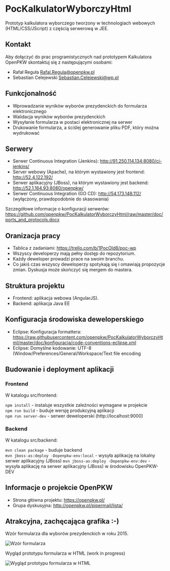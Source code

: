 ﻿# PocKalkulatorWyborczyHtml
Prototyp kalkulatora wyborczego tworzony w technologiach webowych (HTML/CSS/JScript) z częścią serwerową w JEE.

## Kontakt
Aby dołączyć do prac programistycznych nad prototypem Kalkulatora OpenPKW skontaktuj się z następującymi osobami:
- Rafał Reguła <Rafal.Regula@openpkw.pl>
- Sebastian Celejewski <Sebastian.Celejewski@wp.pl>

## Funkcjonalność
- Wprowadzanie wyników wyborów prezydenckich do formularza elektronicznego
- Walidacja wyników wyborów prezydenckich
- Wysyłanie formularza w postaci elektronicznej na serwer
- Drukowanie formularza, a ściślej generowanie pliku PDF, który można wydrukować

## Serwery
- Serwer Continuous Integration (Jenkins): http://91.250.114.134:8080/ci-jenkins/
- Server webowy (Apache), na którym wystawiony jest frontend: http://52.4.122.192/
- Serwer aplikacyjny (JBoss), na którym wystawiony jest backend: http://52.1.164.93:8080/openpkw/
- Serwer Continuous Integration (GO CD): http://54.173.148.112/ (wyłączony, prawdopodobnie do skasowania)

Szczegółowe informacje o konfiguracji serwerów: https://github.com/openpkw/PocKalkulatorWyborczyHtml/raw/master/doc/ports_and_protocols.docx

## Oranizacja pracy
- Tablica z zadaniami: https://trello.com/b/1PocOld8/poc-wp
- Wszyscy developerzy mają pełny dostęp do repozytorium.
- Każdy deweloper prowadzi prace na swoim branchu.
- Co jakiś czas wszyscy deweloperzy spotykają się i omawiają propozycje zmian. Dyskusja może skończyć się mergem do mastera.

## Struktura projektu
- Frontend: aplikacja webowa (AngularJS).
- Backend: aplikacja Java EE

## Konfiguracja środowiska deweloperskiego
- Eclipse: Konfiguracja formattera: https://raw.githubusercontent.com/openpkw/PocKalkulatorWyborczyHtml/master/doc/konfiguracja/code-conventions-eclipse.xml
- Eclipse: Domyślne kodowanie: UTF-8 (Window/Preferences/General/Workspace/Text file encoding

## Budowanie i deployment aplikacji
### Frontend
W katalogu src/frontend:

```npm install``` - instaluje wszystkie zależności wymagane w projekcie<br/>
```npm run build``` - buduje wersję produkcyjną aplikacji<br/>
```npm run server-dev``` - serwer deweloperski (http://localhost:9000)

### Backend
W katalogu src/backend:

```mvn clean package``` - buduje backend<br/>
```mvn jboss-as:deploy -Dopenpkw-env:local``` - wysyła aplikację na lokalny serwer aplikacyjny (JBoss)
```mvn jboss-as:deploy -Dopenpkw-env:dev``` - wysyła aplikację na serwer aplikacyjny (JBoss) w środowisku OpenPKW-DEV 

## Informacje o projekcie OpenPKW
- Strona główna projektu: https://openpkw.pl/
- Grupa dyskusyjna: http://openpkw.pl/pipermail/lista/

## Atrakcyjna, zachęcająca grafika :-)

Wzór formularza dla wyborów prezydenckich w roku 2015.

![Wzór formularza](https://raw.githubusercontent.com/openpkw/PocKalkulatorWyborczyHtml/master/doc/images/formularz_wzor.png)

Wygląd prototypu formularza w HTML (work in progress)

![Wygląd prototypu formularza w HTML](https://raw.githubusercontent.com/openpkw/PocKalkulatorWyborczyHtml/master/doc/images/formularz_prototyp_html.png)
